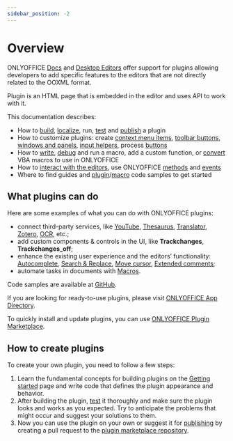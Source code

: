 ```yaml
---
sidebar_position: -2
---
```


# Overview

ONLYOFFICE [Docs](https://www.onlyoffice.com/office-suite.aspx) and [Desktop Editors](https://www.onlyoffice.com/desktop.aspx) offer support for plugins allowing developers to add specific features to the editors that are not directly related to the OOXML format.

Plugin is an HTML page that is embedded in the editor and uses API to work with it.

This documentation describes:

- How to [build](../structure/configuration/configuration.md), [localize](../structure/localization.md), run, [test](../tutorials/developing/for-web-editors.md) and [publish](../tutorials/publishing.md) a plugin
- How to customize plugins: create [context menu items](../customization/context-menu.md), [toolbar buttons](../customization/toolbar.md), [windows and panels](../customization/windows-and-panels.md), [input helpers](../customization/input-helper.md), process [buttons](../customization/buttons.md)
- How to [write](../macros/writing-macros.md), [debug](../macros/debugging.md) and run a macro, add a custom function, or [convert](../macros/converting-vba-macros.md) VBA macros to use in ONLYOFFICE
- How to [interact with the editors](../interacting-with-editors/overview/overview.md), use ONLYOFFICE [methods](../interacting-with-editors/overview/how-to-call-methods.md) and [events](../interacting-with-editors/overview/how-to-attach-events.md)
- Where to find guides and [plugin](../tutorials/samples/samples.md)/[macro](../macros/samples/samples.md) code samples to get started

## What plugins can do

Here are some examples of what you can do with ONLYOFFICE plugins:

- connect third-party services, like <!--[Telegram](../tutorials/samples/telegram.md),--> [YouTube](../tutorials/samples/youtube.md), [Thesaurus](../tutorials/samples/thesaurus.md), [Translator](../tutorials/samples/translator.md), [Zotero](../tutorials/samples/zotero.md), [OCR](../tutorials/samples/ocr.md), etc.;
- add custom components & controls in the UI, like **Trackchanges**, **Trackchanges\_off**;
- enhance the existing user experience and the editors’ functionality: [Autocomplete](../tutorials/samples/autocomplete.md), [Search & Replace](../tutorials/samples/search-and-replace.md), [Move cursor](../tutorials/samples/move-cursor.md), [Extended comments](../tutorials/samples/extended-comments.md);
- automate tasks in documents with [Macros](../macros/getting-started.md).

Code samples are available at [GitHub](https://github.com/ONLYOFFICE/sdkjs-plugins).

If you are looking for ready-to-use plugins, please visit [ONLYOFFICE App Directory](https://www.onlyoffice.com/en/app-directory).

To quickly install and update plugins, you can use [ONLYOFFICE Plugin Marketplace](../tutorials/installing/onlyoffice-docs-on-premises.md#adding-plugins-through-the-plugin-manager).

## How to create plugins

To create your own plugin, you need to follow a few steps:

1. Learn the fundamental concepts for building plugins on the [Getting started](./getting-started.md) page and write code that defines the plugin appearance and behavior.
2. After building the plugin, [test](../tutorials/developing/for-web-editors.md) it thoroughly and make sure the plugin looks and works as you expected. Try to anticipate the problems that might occur and suggest your solutions to them.
3. Now you can use the plugin on your own or suggest it for [publishing](../tutorials/publishing.md) by creating a pull request to the [plugin marketplace repository](https://github.com/ONLYOFFICE/onlyoffice.github.io).
